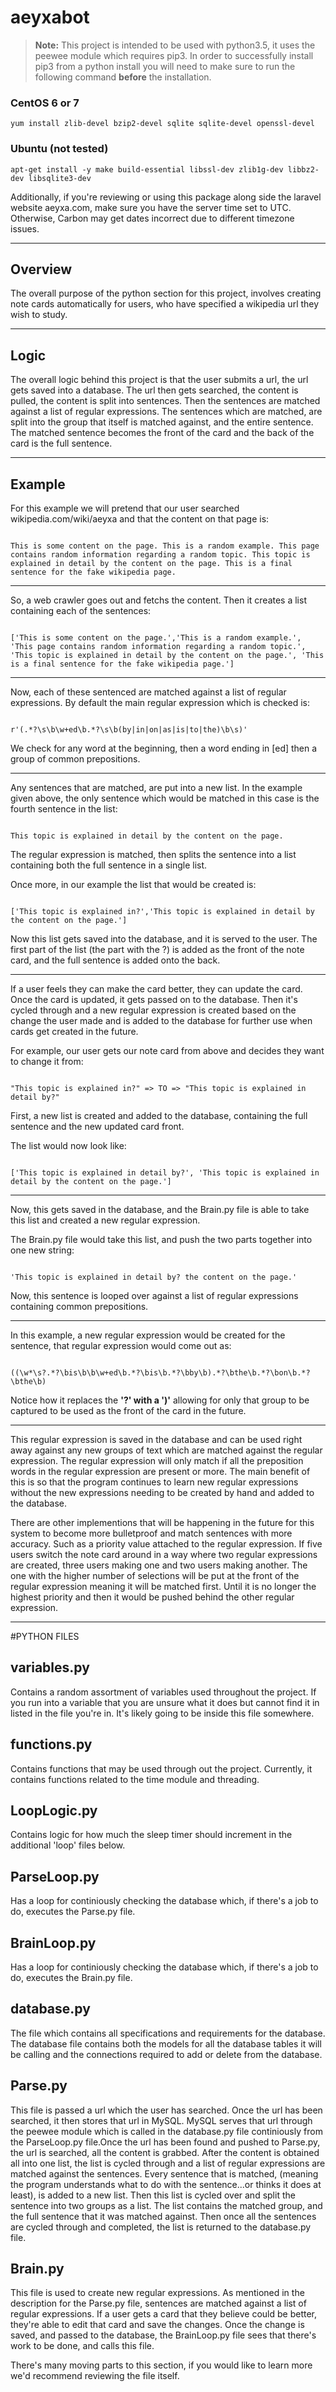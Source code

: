 # aeyxabot

> **Note:** This project is intended to be used with python3.5, it uses the peewee module which requires pip3. In order to successfully install pip3 from a python install you will need to make sure to run the following command **before** the installation.

### CentOS 6 or 7 

`yum install zlib-devel bzip2-devel sqlite sqlite-devel openssl-devel`

### Ubuntu (not tested)

`apt-get install -y make build-essential libssl-dev zlib1g-dev libbz2-dev libsqlite3-dev`

Additionally, if you're reviewing or using this package along side the laravel website aeyxa.com, make sure you have the server time set to UTC. Otherwise, Carbon may get dates incorrect due to different timezone issues.


---


## Overview
The overall purpose of the python section for this project, involves creating note cards automatically for users, who have specified a wikipedia url they wish to study.

---


## Logic
The overall logic behind this project is that the user submits a url, the url gets saved into a database. The url then gets searched, the content is pulled, the content is split into sentences. Then the sentences are matched against a list of regular expressions. The sentences which are matched, are split into the group that itself is matched against, and the entire sentence. The matched sentence becomes the front of the card and the back of the card is the full sentence.

---



## Example

For this example we will pretend that our user searched wikipedia.com/wiki/aeyxa and that the content on that page is:

```

This is some content on the page. This is a random example. This page contains random information regarding a random topic. This topic is explained in detail by the content on the page. This is a final sentence for the fake wikipedia page.

```

---


So, a web crawler goes out and fetchs the content. Then it creates a list containing each of the sentences:

```

['This is some content on the page.','This is a random example.', 'This page contains random information regarding a random topic.', 'This topic is explained in detail by the content on the page.', 'This is a final sentence for the fake wikipedia page.']

```

---


Now, each of these sentenced are matched against a list of regular expressions. By default the main regular expression which is checked is:

```

r'(.*?\s\b\w+ed\b.*?\s\b(by|in|on|as|is|to|the)\b\s)'

```

We check for any word at the beginning, then a word ending in [ed] then a group of common prepositions.

---


Any sentences that are matched, are put into a new list. In the example given above, the only sentence which would be matched in this case is the fourth sentence in the list:

```

This topic is explained in detail by the content on the page.

```


The regular expression is matched, then splits the sentence into a list containing both the full sentence in a single list.

Once more, in our example the list that would be created is:

```

['This topic is explained in?','This topic is explained in detail by the content on the page.']

```

Now this list gets saved into the database, and it is served to the user. The first part of the list (the part with the ?) is added as the front of the note card, and the full sentence is added onto the back.

---


If a user feels they can make the card better, they can update the card. Once the card is updated, it gets passed on to the database. Then it's cycled through and a new regular expression is created based on the change the user made and is added to the database for further use when cards get created in the future.

For example, our user gets our note card from above and decides they want to change it from:

```

"This topic is explained in?" => TO => "This topic is explained in detail by?"

```

First, a new list is created and added to the database, containing the full sentence and the new updated card front.

The list would now look like:

```

['This topic is explained in detail by?', 'This topic is explained in detail by the content on the page.']

```

---


Now, this gets saved in the database, and the Brain.py file is able to take this list and created a new regular expression.

The Brain.py file would take this list, and push the two parts together into one new string:

```

'This topic is explained in detail by? the content on the page.'

```

Now, this sentence is looped over against a list of regular expressions containing common prepositions. 

---


In this example, a new regular expression would be created for the sentence, that regular expression would come out as:

```

((\w*\s?.*?\bis\b\b\w+ed\b.*?\bis\b.*?\bby\b).*?\bthe\b.*?\bon\b.*?\bthe\b)

```


Notice how it replaces the **'?' with a ')'** allowing for only that group to be captured to be used as the front of the card in the future.

---


This regular expression is saved in the database and can be used right away against any new groups of text which are matched against the regular expression. The regular expression will only match if all the preposition words in the regular expression are present or more. The main benefit of this is so that the program continues to learn new regular expressions without the new expressions needing to be created by hand and added to the database.

There are other implementions that will be happening in the future for this system to become more bulletproof and match sentences with more accuracy. Such as a priority value attached to the regular expression. If five users switch the note card around in a way where two regular expressions are created, three users making one and two users making another. The one with the higher number of selections will be put at the front of the regular expression meaning it will be matched first. Until it is no longer the highest priority and then it would be pushed behind the other regular expression.


---





#PYTHON FILES							


## variables.py

Contains a random assortment of variables used throughout the project. If you run into a variable that you are unsure what it does but cannot find it in listed in the file you're in. It's likely going to be inside this file somewhere.



## functions.py

Contains functions that may be used through out the project. Currently, it contains functions related to the time module and threading.



## LoopLogic.py

Contains logic for how much the sleep timer should increment in the additional 'loop' files below.



## ParseLoop.py

Has a loop for continiously checking the database which, if there's a job to do, executes the Parse.py file.



## BrainLoop.py

Has a loop for continiously checking the database which, if there's a job to do, executes the Brain.py file.



## database.py

The file which contains all specifications and requirements for the database. The database file contains both the models for all the database tables it will be calling and the connections required to add or delete from the database.



## Parse.py

This file is passed a url which the user has searched. Once the url has been searched, it then stores that url in MySQL. MySQL serves that url through the peewee module which is called in the database.py file continiously from the ParseLoop.py file.Once the url has been found and pushed to Parse.py, the url is searched, all the content is grabbed. After the content is obtained all into one list, the list is cycled through and a list of regular expressions are matched against the sentences. Every sentence that is matched, (meaning the program understands what to do with the sentence...or thinks it does at least), is added to a new list. Then this list is cycled over and split the sentence into two groups as a list. The list contains the matched group, and the full sentence that it was matched against. Then once all the sentences are cycled through and completed, the list is returned to the database.py file.



## Brain.py

This file is used to create new regular expressions. As mentioned in the description for the Parse.py file, sentences are matched against a list of regular expressions. If a user gets a card that they believe could be better, they're able to edit that card and save the changes. Once the change is saved, and passed to the database, the BrainLoop.py file sees that there's work to be done, and calls this file.

There's many moving parts to this section, if you would like to learn more we'd recommend reviewing the file itself.




